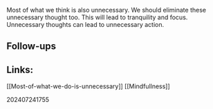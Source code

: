 Most of what we think is also unnecessary. We should eliminate these unnecessary thought too. 
This will lead to tranquility and focus. Unnecessary thoughts can lead to unnecessary action. 


## Follow-ups


## Links: 
[[Most-of-what-we-do-is-unnecessary]]
[[Mindfullness]]


202407241755
